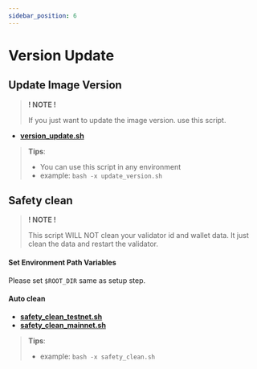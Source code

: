 ```yaml
---
sidebar_position: 6
---
```


# Version Update
## Update Image Version

> **! NOTE !**
>
> If you just want to update the image version. use this script.
> 



- [**version_update.sh**](./update_version.sh)

> **Tips**:
> * You can use this script in any environment
> * example: `bash -x update_version.sh`

## Safety clean

> **! NOTE !**
>
> This script WILL NOT clean your validator id and wallet data. It just clean the data and restart the validator.

> 

#### Set Environment Path Variables

Please set `$ROOT_DIR` same as setup step.

#### Auto clean

- [**safety_clean_testnet.sh**](./safety_clean_testnet.sh)
- [**safety_clean_mainnet.sh**](./safety_clean_mainnet.sh)

> **Tips**:
> * example: `bash -x safety_clean.sh`

